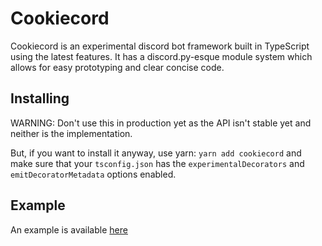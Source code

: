 # Cookiecord
Cookiecord is an experimental discord bot framework built in TypeScript using the latest features.
It has a discord.py-esque module system which allows for easy prototyping and clear concise code.

## Installing
WARNING: Don't use this in production yet as the API isn't stable yet and neither is the implementation.

But, if you want to install it anyway, use yarn:
`yarn add cookiecord`
and make sure that your `tsconfig.json` has the `experimentalDecorators` and `emitDecoratorMetadata` options enabled.


## Example
An example is available [here](https://github.com/ronthecookie/cookiecord/blob/master/src/example.ts)